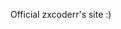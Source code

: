 Official zxcoderr's site :)
<!-- FULL OR PARTIAL COPYING OF FILES IS PROHIBITED OR CONTACT THE OWNER in Telegram @zxcoderr
FULL OR PARTIAL COPYING OF FILES IS PROHIBITED OR CONTACT THE OWNER in Telegram @zxcoderr
FULL OR PARTIAL COPYING OF FILES IS PROHIBITED OR CONTACT THE OWNER in Telegram @zxcoderr -->
